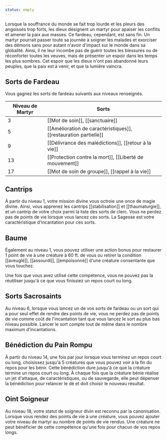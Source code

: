 ```yaml
---
status: empty
---
```

Lorsque la souffrance du monde se fait trop lourde et les pleurs des angoissés trop forts, les dieux désignent un martyr pour apaiser les conflits et amener la paix aux masses. Ce fardeau, cependant, est sans fin. Un martyr pourrait passer toute sa journée à soigner les malades et exorciser des démons sans pour autant n'avoir d'impact sur le monde dans sa globalité. Ainsi, il ne leur incombe pas de guérir toutes les blessures ou de réconforter toutes les veuves, mais de présenter un espoir dans les temps les plus sombres. Cet espoir que les dieux n'ont pas abandonné leurs peuples, que la paix est à venir, et que la lumière vaincra.

## Sorts de Fardeau

Vous gagnez les sorts de fardeau suivants aux niveaux renseignés. 

| Niveau de Martyr | Sorts                                                            |
| ---------------- | ---------------------------------------------------------------- |
| 3                | [[Mot de soin]], [[sanctuaire]]                                  |
| 5                | [[Amélioration de caractéristiques]], [[restauration partielle]] |
| 9                | [[Délivrance des malédictions]], [[retour à la vie]]             |
| 13               | [[Protection contre la mort]], [[Liberté de mouvement]]          |
| 17               | [[Mot de soin de groupe]], [[rappel à la vie]]                   |

## Cantrips

À partir du niveau 1, votre mission divine vous octroie une once de magie divine. Ainsi, vous apprenez les cantrips [[stabilisation]] et [[thaumaturgie]], et un cantrip de votre choix parmi la liste des sorts de clerc. Vous ne perdez pas de points de vie lorsque vous lancez ces sorts. La Sagesse est votre caractéristique d'incantation pour ces sorts.

## Baume

Également au niveau 1, vous pouvez utiliser une action bonus pour restaurer 1 point de vie à une créature à 60 ft. de vous ou retirer la condition [[aveuglé]], [[assourdi]], [[empoisonné]] d'une créature consentante que vous touchez.

Une fois que vous avez utilisé cette compétence, vous ne pouvez pas la réutiliser jusqu'à ce que vous finissiez un repos court ou long.

## Sorts Sacrosaints

Au niveau 6, lorsque vous lancez un de vos sorts de fardeau ou un sort qui a pour seul effet de rendre des points de vie, vous ne perdez pas de points de vie comme coût de l'incantation tant que vous lancez le sort au plus bas niveau possible. Lancer le sort compte tout de même dans le nombre maximum d'incantations.

## Bénédiction du Pain Rompu

À partir du niveau 14, une fois par jour lorsque vous terminez un repos court ou long, choisissez jusqu'à 5 créatures que vous pouvez voir à la fin du repos pour les bénir. Cette bénédiction dure jusqu'à ce que la créature termine un repos court ou long. À chaque fois que la créature bénie réalise un jet d'attaque, de caractéristiques, ou de sauvegarde, elle peut dépenser la bénédiction pour relancer le dé et doit choisir le nouveau résultat.

## Oint Soigneur

Au niveau 18, votre statut de soigneur divin est reconnu par la canonisation. Lorsque vous rendez des points de vie à une créature, vous pouvez ajouter votre niveau de martyr au nombre de points de vie rendus. Une créature ne peut bénéficier de cette compétence qu'une fois pour chacun de vos repos longs. 
